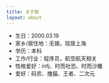 ```yaml
---
title: 关于我
layout: about
---
```


* 生日：2000.03.19
* 家乡/居住地：无锡，现居上海
* 学历：本科
* 工作/行业：程序员，航空航天相关
* 性格爱好：infj、时而社恐、时而沙雕
* 爱好：码农、撸猫、王者、二次元
